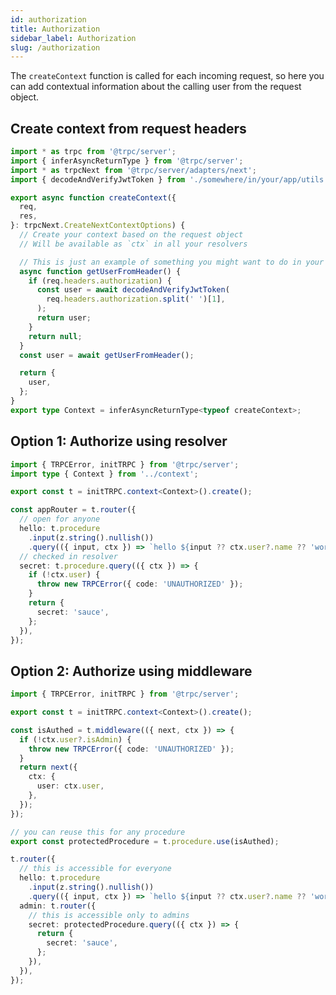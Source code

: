 ```yaml
---
id: authorization
title: Authorization
sidebar_label: Authorization
slug: /authorization
---
```


The `createContext` function is called for each incoming request, so here you can add contextual information about the calling user from the request object.

## Create context from request headers

```ts title='server/context.ts'
import * as trpc from '@trpc/server';
import { inferAsyncReturnType } from '@trpc/server';
import * as trpcNext from '@trpc/server/adapters/next';
import { decodeAndVerifyJwtToken } from './somewhere/in/your/app/utils';

export async function createContext({
  req,
  res,
}: trpcNext.CreateNextContextOptions) {
  // Create your context based on the request object
  // Will be available as `ctx` in all your resolvers

  // This is just an example of something you might want to do in your ctx fn
  async function getUserFromHeader() {
    if (req.headers.authorization) {
      const user = await decodeAndVerifyJwtToken(
        req.headers.authorization.split(' ')[1],
      );
      return user;
    }
    return null;
  }
  const user = await getUserFromHeader();

  return {
    user,
  };
}
export type Context = inferAsyncReturnType<typeof createContext>;
```

## Option 1: Authorize using resolver

```ts title='server/routers/_app.ts'
import { TRPCError, initTRPC } from '@trpc/server';
import type { Context } from '../context';

export const t = initTRPC.context<Context>().create();

const appRouter = t.router({
  // open for anyone
  hello: t.procedure
    .input(z.string().nullish())
    .query(({ input, ctx }) => `hello ${input ?? ctx.user?.name ?? 'world'}`),
  // checked in resolver
  secret: t.procedure.query(({ ctx }) => {
    if (!ctx.user) {
      throw new TRPCError({ code: 'UNAUTHORIZED' });
    }
    return {
      secret: 'sauce',
    };
  }),
});
```

## Option 2: Authorize using middleware

```ts title='server/routers/_app.ts'
import { TRPCError, initTRPC } from '@trpc/server';

export const t = initTRPC.context<Context>().create();

const isAuthed = t.middleware(({ next, ctx }) => {
  if (!ctx.user?.isAdmin) {
    throw new TRPCError({ code: 'UNAUTHORIZED' });
  }
  return next({
    ctx: {
      user: ctx.user,
    },
  });
});

// you can reuse this for any procedure
export const protectedProcedure = t.procedure.use(isAuthed);

t.router({
  // this is accessible for everyone
  hello: t.procedure
    .input(z.string().nullish())
    .query(({ input, ctx }) => `hello ${input ?? ctx.user?.name ?? 'world'}`),
  admin: t.router({
    // this is accessible only to admins
    secret: protectedProcedure.query(({ ctx }) => {
      return {
        secret: 'sauce',
      };
    }),
  }),
});
```

